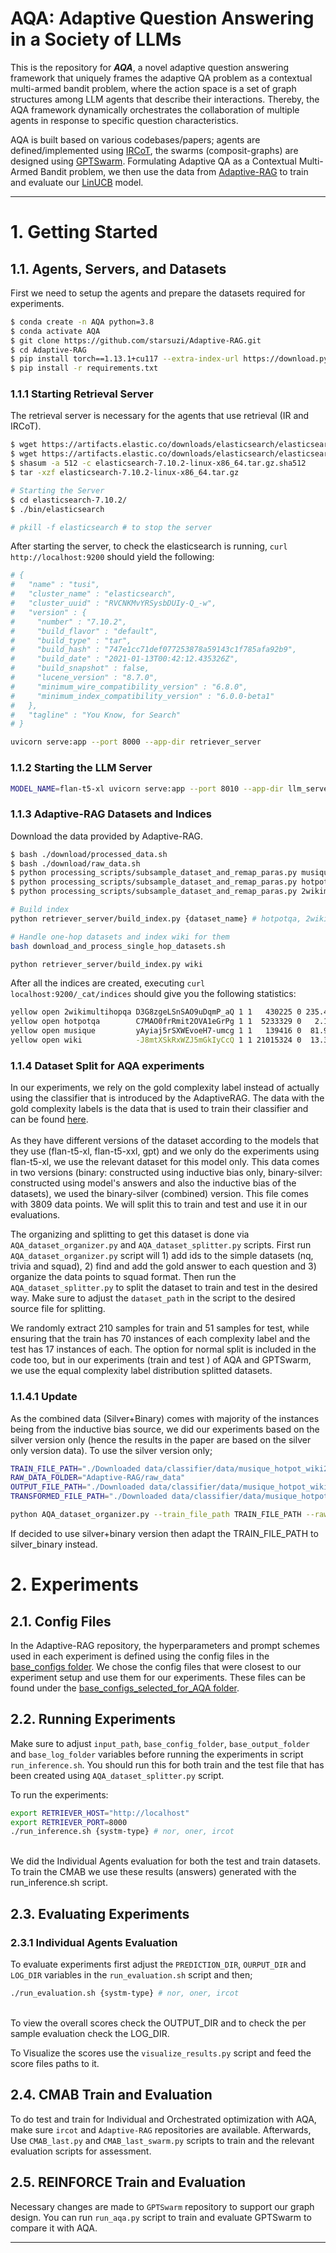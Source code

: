 # AQA: Adaptive Question Answering in a Society of LLMs

This is the repository for ***AQA***, a novel adaptive question answering framework that uniquely frames the adaptive QA problem as a contextual multi-armed bandit problem, where the action space is a set of graph structures among LLM agents that describe their interactions. Thereby, the AQA framework dynamically orchestrates the collaboration of multiple agents in response to specific question characteristics.

AQA is built based on various codebases/papers; agents are defined/implemented using [IRCoT](https://github.com/StonyBrookNLP/ircot), the swarms (composit-graphs) are designed using [GPTSwarm](https://github.com/metauto-ai/GPTSwarm/tree/main). Formulating Adaptive QA as a Contextual Multi-Armed Bandit problem, we then use the data from [Adaptive-RAG](https://github.com/starsuzi/Adaptive-RAG) to train and evaluate our [LinUCB](https://arxiv.org/pdf/1003.0146) model.

- - -

# 1. Getting Started 

## 1.1. Agents, Servers, and Datasets 
First we need to setup the agents and prepare the datasets required for experiments.

```bash
$ conda create -n AQA python=3.8
$ conda activate AQA
$ git clone https://github.com/starsuzi/Adaptive-RAG.git
$ cd Adaptive-RAG
$ pip install torch==1.13.1+cu117 --extra-index-url https://download.pytorch.org/whl/cu117
$ pip install -r requirements.txt
```

### 1.1.1 Starting Retrieval Server
The retrieval server is necessary for the agents that use retrieval (IR and IRCoT).
```bash
$ wget https://artifacts.elastic.co/downloads/elasticsearch/elasticsearch-7.10.2-linux-x86_64.tar.gz
$ wget https://artifacts.elastic.co/downloads/elasticsearch/elasticsearch-7.10.2-linux-x86_64.tar.gz.sha512
$ shasum -a 512 -c elasticsearch-7.10.2-linux-x86_64.tar.gz.sha512
$ tar -xzf elasticsearch-7.10.2-linux-x86_64.tar.gz

# Starting the Server
$ cd elasticsearch-7.10.2/
$ ./bin/elasticsearch 

# pkill -f elasticsearch # to stop the server
```

After starting the server, to check the elasticsearch is running, `curl http://localhost:9200` should yield the following:

```bash
# {
#   "name" : "tusi",
#   "cluster_name" : "elasticsearch",
#   "cluster_uuid" : "RVCNKMvYRSysbDUIy-Q_-w",
#   "version" : {
#     "number" : "7.10.2",
#     "build_flavor" : "default",
#     "build_type" : "tar",
#     "build_hash" : "747e1cc71def077253878a59143c1f785afa92b9",
#     "build_date" : "2021-01-13T00:42:12.435326Z",
#     "build_snapshot" : false,
#     "lucene_version" : "8.7.0",
#     "minimum_wire_compatibility_version" : "6.8.0",
#     "minimum_index_compatibility_version" : "6.0.0-beta1"
#   },
#   "tagline" : "You Know, for Search"
# }
```

```bash
uvicorn serve:app --port 8000 --app-dir retriever_server
```

### 1.1.2 Starting the LLM Server

```bash
MODEL_NAME=flan-t5-xl uvicorn serve:app --port 8010 --app-dir llm_server # model_name: flan-t5-xxl, flan-t5-xl
```


### 1.1.3 Adaptive-RAG Datasets and Indices
Download the data provided by Adaptive-RAG.
```bash
$ bash ./download/processed_data.sh
$ bash ./download/raw_data.sh
$ python processing_scripts/subsample_dataset_and_remap_paras.py musique dev_diff_size 500
$ python processing_scripts/subsample_dataset_and_remap_paras.py hotpotqa dev_diff_size 500
$ python processing_scripts/subsample_dataset_and_remap_paras.py 2wikimultihopqa dev_diff_size 500
```

```bash
# Build index
python retriever_server/build_index.py {dataset_name} # hotpotqa, 2wikimultihopqa, musique

# Handle one-hop datasets and index wiki for them
bash download_and_process_single_hop_datasets.sh

python retriever_server/build_index.py wiki
```

After all the indices are created, executing `curl localhost:9200/_cat/indices` should give you the following statistics:
```bash
yellow open 2wikimultihopqa D3G8zgeLSnSAO9uDqmP_aQ 1 1   430225 0 235.4mb 235.4mb
yellow open hotpotqa        C7MAO0frRmit2OVA1eGrPg 1 1  5233329 0   2.1gb   2.1gb
yellow open musique         yAyiaj5rSXWEvoeH7-umcg 1 1   139416 0  81.9mb  81.9mb
yellow open wiki            -J8mtXSkRxWZJ5mGkIyCcQ 1 1 21015324 0  13.3gb  13.3gb
```



### 1.1.4 Dataset Split for AQA experiments

In our experiments, we rely on the gold complexity label instead of actually using the classifier that is introduced by the AdaptiveRAG. The data with the gold complexity labels is the data that is used to train their classifier and can be found [here](https://github.com/starsuzi/Adaptive-RAG/blob/main/data.tar.gz). 
<br><br>
As they have different versions of the dataset according to the models that they use (flan-t5-xl, flan-t5-xxl, gpt) and we only do the experiments using flan-t5-xl, we use the relevant dataset for this model only. This data comes in two versions (binary: constructed using inductive bias only, binary-silver: constructed using model's answers and also the inductive bias of the datasets), we used the binary-silver (combined) version. This file comes with 3809 data points. We will split this to train and test and use it in our evaluations.

The organizing and splitting to get this dataset is done via `AQA_dataset_organizer.py` and `AQA_dataset_splitter.py` scripts. 
First run `AQA_dataset_organizer.py` script will 1) add ids to the simple datasets (nq, trivia and squad), 2) find and add the gold answer to each question and 3) organize the data points to squad format. 
Then run the `AQA_dataset_splitter.py` to split the dataset to train and test in the desired way. Make sure to adjust the `dataset_path` in the script to the desired source file for splitting. 

We randomly extract 210 samples for train and 51 samples for test, while ensuring that the train has 70 instances of each complexity label and the test has 17 instances of each. The option for normal split is included in the code too, but in our experiments (train and test ) of AQA and GPTSwarm, we use the equal complexity label distribution splitted datasets. 

### 1.1.4.1 Update
As the combined data (Silver+Binary) comes with majority of the instances being from the inductive bias source, we did our experiments based on the silver version only (hence the results in the paper are based on the silver only version data). 
To use the silver version only;
```bash
TRAIN_FILE_PATH="./Downloaded data/classifier/data/musique_hotpot_wiki2_nq_tqa_sqd/flan_t5_xl/silver/train.json"
RAW_DATA_FOLDER="Adaptive-RAG/raw_data"
OUTPUT_FILE_PATH="./Downloaded data/classifier/data/musique_hotpot_wiki2_nq_tqa_sqd/flan_t5_xl/silver/train_w_answers.json"
TRANSFORMED_FILE_PATH="./Downloaded data/classifier/data/musique_hotpot_wiki2_nq_tqa_sqd/flan_t5_xl/silver/train_w_answers_in_squad_format.json"

python AQA_dataset_organizer.py --train_file_path TRAIN_FILE_PATH --raw_data_folder RAW_DATA_FOLDER --output_file_path OUTPUT_FILE_PATH --transformed_file_path TRANSFORMED_FILE_PATH
```
If decided to use silver+binary version then adapt the TRAIN_FILE_PATH to silver_binary instead.

# 2. Experiments

## 2.1. Config Files
In the Adaptive-RAG repository, the hyperparameters and prompt schemes used in each experiment is defined using the config files in the [base_configs folder](AQA_project/Adaptive-RAG/base_configs). We chose the config files that were closest to our experiment setup and use them for our experiments. These files can be found under the [base_configs_selected_for_AQA folder](https://gitlab.science.ru.nl/mhoveyda/AdaptiveQA-2/-/tree/main/Adaptive-RAG/base_configs_selected_for_AQA?ref_type=heads).

## 2.2. Running Experiments
Make sure to adjust `input_path`, `base_config_folder`, `base_output_folder` and `base_log_folder` variables before running the experiments in script `run_inference.sh`. You should run this for both train and the test file that has been created using `AQA_dataset_splitter.py` script.

To run the experiments:

```bash
export RETRIEVER_HOST="http://localhost"
export RETRIEVER_PORT=8000
./run_inference.sh {systm-type} # nor, oner, ircot
```
<br>
We did the Individual Agents evaluation for both the test and train datasets. 
To train the CMAB we use these results (answers) generated with the run_inference.sh script. 


## 2.3. Evaluating Experiments
### 2.3.1 Individual Agents Evaluation

To evaluate experiments first adjust the `PREDICTION_DIR`, `OURPUT_DIR` and `LOG_DIR` variables in the `run_evaluation.sh` script and then;

```bash
./run_evaluation.sh {systm-type} # nor, oner, ircot
```
<br>
To view the overall scores check the OUTPUT_DIR and to check the per sample evaluation check the LOG_DIR.
<br>


To Visualize the scores use the `visualize_results.py` script and feed the score files paths to it. 



## 2.4. CMAB Train and Evaluation
To do test and train for Individual and Orchestrated optimization with AQA, make sure `ircot` and `Adaptive-RAG` repositories are available. Afterwards, Use `CMAB_last.py` and `CMAB_last_swarm.py` scripts to train and the relevant evaluation scripts for assessment. 

## 2.5. REINFORCE Train and Evaluation
Necessary changes are made to `GPTSwarm` repository to support our graph design. You can run `run_aqa.py` script to train and evaluate GPTSwarm to compare it with AQA.

- - - 